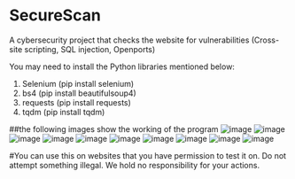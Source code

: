 # SecureScan
A cybersecurity project that checks the website for vulnerabilities (Cross-site scripting, SQL injection, Openports)

You may need to install the Python libraries mentioned below:
1. Selenium (pip install selenium)
2. bs4 (pip install beautifulsoup4)
3. requests (pip install requests)
4. tqdm (pip install tqdm)


##the following images show the working of the program
![image](https://github.com/Colin-Lob0/SecureScan/assets/92982329/f9644eb1-49d8-48ac-9863-91c1c5706850)
![image](https://github.com/Colin-Lob0/SecureScan/assets/92982329/02e97907-d998-43f8-b3d2-92f358f03106)
![image](https://github.com/Colin-Lob0/SecureScan/assets/92982329/2d2cea98-3bdd-44aa-93ce-3e268fe0d19c)
![image](https://github.com/Colin-Lob0/SecureScan/assets/92982329/c2633dc3-fdf4-4c83-b275-2fe232a2c5f0)
![image](https://github.com/Colin-Lob0/SecureScan/assets/92982329/391d4368-1a81-4287-9034-c15edd584839)
![image](https://github.com/Colin-Lob0/SecureScan/assets/92982329/476b51b7-24a2-405a-bcad-019ab64ef1e0)
![image](https://github.com/Colin-Lob0/SecureScan/assets/92982329/d716c1a5-52f2-49b7-aded-007c3d38a170)
![image](https://github.com/Colin-Lob0/SecureScan/assets/92982329/905a156a-3e3b-42d0-8eb9-82afbafce178)
![image](https://github.com/Colin-Lob0/SecureScan/assets/92982329/83c583e9-bbca-431b-831d-5cb3d1800aa7)
![image](https://github.com/Colin-Lob0/SecureScan/assets/92982329/ca8e4998-75cd-4d38-81d9-1805fe29414b)


#You can use this on websites that you have permission to test it on. Do not attempt something  illegal. We hold no responsibility for your actions.
